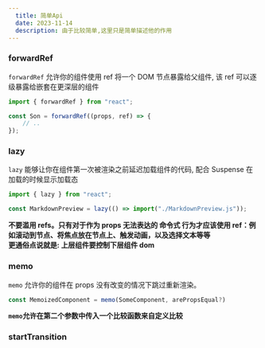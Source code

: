 ```yaml
---
  title: 简单Api
  date: 2023-11-14
  description: 由于比较简单,这里只是简单描述他的作用
---
```


### forwardRef

`forwardRef` 允许你的组件使用 ref 将一个 DOM 节点暴露给父组件, 该 ref 可以逐级暴露给嵌套在更深层的组件

```jsx
import { forwardRef } from "react";

const Son = forwardRef((props, ref) => {
	// ..
});
```

### lazy

`lazy` 能够让你在组件第一次被渲染之前延迟加载组件的代码, 配合 Suspense 在加载的时候显示加载态

```jsx
import { lazy } from "react";

const MarkdownPreview = lazy(() => import("./MarkdownPreview.js"));
```

**不要滥用 refs。只有对于作为 props 无法表达的 命令式 行为才应该使用 ref：例如滚动到节点、将焦点放在节点上、触发动画，以及选择文本等等**<br/>
**更通俗点说就是: 上层组件要控制下层组件 dom**

### memo

`memo` 允许你的组件在 props 没有改变的情况下跳过重新渲染。

```jsx
const MemoizedComponent = memo(SomeComponent, arePropsEqual?)
```

**`memo`允许在第二个参数中传入一个比较函数来自定义比较**

### startTransition
